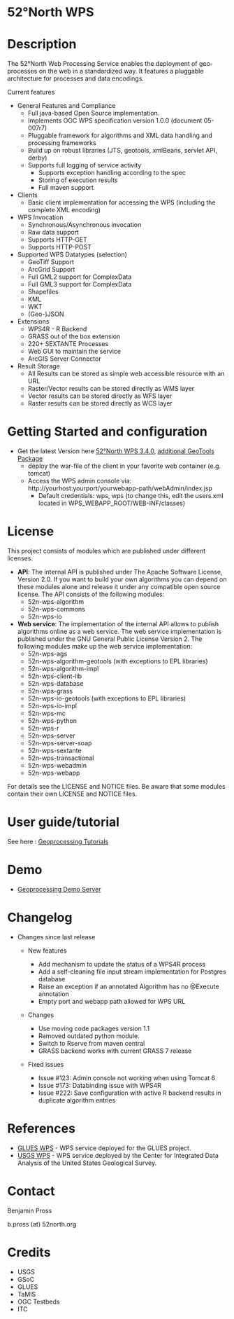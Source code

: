 52°North WPS
============
# Description
The 52°North Web Processing Service enables the deployment of geo-processes on the web in a standardized way. It features a pluggable architecture for processes and data encodings.

Current features
* General Features and Compliance
  * Full java-based Open Source implementation.
  * Implements OGC WPS specification version 1.0.0 (document 05-007r7)
  * Pluggable framework for algorithms and XML data handling and processing frameworks
  * Build up on robust libraries (JTS, geotools, xmlBeans, servlet API, derby)
  * Supports full logging of service activity
    * Supports exception handling according to the spec
    * Storing of execution results
    * Full maven support
* Clients
  * Basic client implementation for accessing the WPS (including the complete XML encoding)
* WPS Invocation
  * Synchronous/Asynchronous invocation
  * Raw data support
  * Supports HTTP-GET
  * Supports HTTP-POST
* Supported WPS Datatypes (selection)
  * GeoTiff Support
  * ArcGrid Support
  * Full GML2 support for ComplexData
  * Full GML3 support for ComplexData
  * Shapefiles
  * KML
  * WKT
  * (Geo-)JSON
* Extensions
  * WPS4R - R Backend
  * GRASS out of the box extension
  * 220+ SEXTANTE Processes
  * Web GUI to maintain the service
  * ArcGIS Server Connector
* Result Storage
  * All Results can be stored as simple web accessible resource with an URL
  * Raster/Vector results can be stored directly as WMS layer
  * Vector results can be stored directly as WFS layer
  * Raster results can be stored directly as WCS layer

# Getting Started and configuration

* Get the latest Version here [52°North WPS 3.4.0](http://52north.org/downloads/send/15-wps/489-52n-wps-webapp-3-4-0), [additional GeoTools Package](http://52north.org/downloads/send/15-wps/488-wps-3-4-0-geotools-package)
    * deploy the war-file of the client in your favorite web container (e.g. tomcat)
    * Access the WPS admin console via: http://yourhost:yourport/yourwebapp-path/webAdmin/index.jsp
      * Default credentials: wps, wps (to change this, edit the users.xml located in WPS_WEBAPP_ROOT/WEB-INF/classes)

# License

This project consists of modules which are published under different licenses.

* **API**: The internal API is published under The Apache Software License, Version 2.0. If you want to build your own algorithms you can depend on these modules alone and release it under any compatible open source license. The API consists of the following modules:
  * 52n-wps-algorithm
  * 52n-wps-commons
  * 52n-wps-io
* **Web service**: The implementation of the internal API allows to publish algorithms online as a web service. The web service implementation is published under the GNU General Public License Version 2. The following modules make up the web service implementation:
  * 52n-wps-ags
  * 52n-wps-algorithm-geotools (with exceptions to EPL libraries)
  * 52n-wps-algorithm-impl
  * 52n-wps-client-lib
  * 52n-wps-database
  * 52n-wps-grass
  * 52n-wps-io-geotools (with exceptions to EPL libraries)
  * 52n-wps-io-impl
  * 52n-wps-mc
  * 52n-wps-python
  * 52n-wps-r
  * 52n-wps-server
  * 52n-wps-server-soap
  * 52n-wps-sextante
  * 52n-wps-transactional
  * 52n-wps-webadmin
  * 52n-wps-webapp
  
For details see the LICENSE and NOTICE files. Be aware that some modules contain their own LICENSE and NOTICE files.

# User guide/tutorial

See here : [Geoprocessing Tutorials](https://wiki.52north.org/bin/view/Geoprocessing/GeoprocessingTutorials)

# Demo

* [Geoprocessing Demo Server](http://geoprocessing.demo.52north.org/)

# Changelog

  * Changes since last release
    * New features
      * Add mechanism to update the status of a WPS4R process 
      * Add a self-cleaning file input stream implementation for Postgres database
      * Raise an exception if an annotated Algorithm has no @Execute annotation
      * Empty port and webapp path allowed for WPS URL
  
    * Changes
      * Use moving code packages version 1.1  
      * Removed outdated python module.
      * Switch to Rserve from maven central
      * GRASS backend works with current GRASS 7 release
  
    * Fixed issues
      * Issue #123: Admin console not working when using Tomcat 6
      * Issue #173: Databinding issue with WPS4R
      * Issue #222: Save configuration with active R backend results in duplicate algorithm entries

# References

* [GLUES WPS](http://wps1.glues.geo.tu-dresden.de/wps/WebProcessingService?request=GetCapabilities&service=WPS) - WPS service deployed for the GLUES project.
* [USGS WPS](http://cida.usgs.gov/gdp/process/WebProcessingService?Service=WPS&Request=GetCapabilities) - WPS service deployed by the Center for Integrated Data Analysis of the United States Geological Survey.

# Contact

Benjamin Pross

b.pross (at) 52north.org

# Credits

 * USGS
 * GSoC
 * GLUES
 * TaMIS
 * OGC Testbeds
 * ITC
